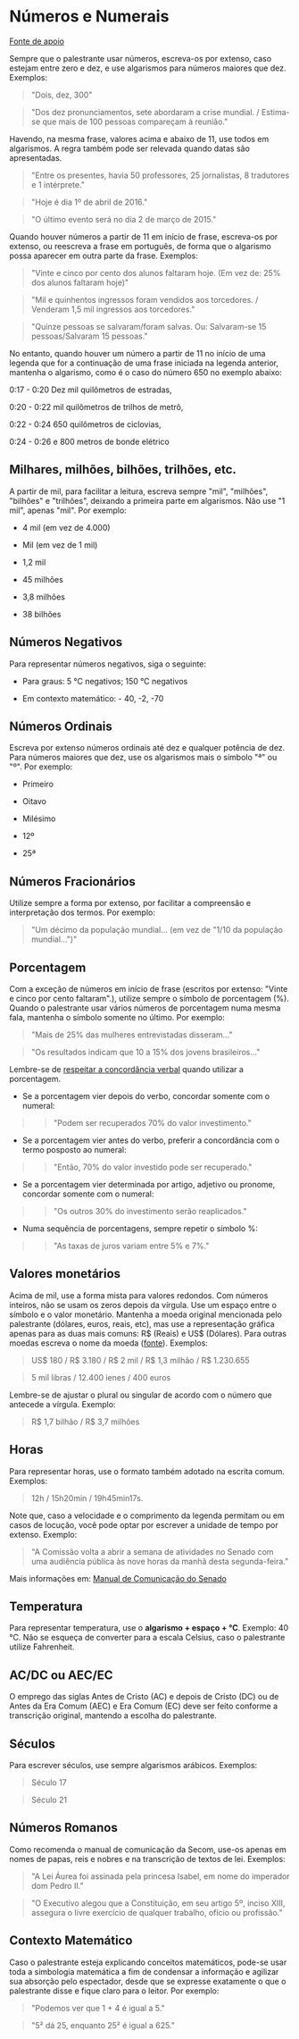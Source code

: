 # Números e Numerais
[Fonte de apoio](http://www12.senado.leg.br/manualdecomunicacao/redacao-e-estilo/estilo/numero)

Sempre que o palestrante usar números, escreva-os por extenso, caso estejam entre zero e dez, e use algarismos para números maiores que dez. Exemplos:

> "Dois, dez, 300"

> "Dos dez pronunciamentos, sete abordaram a crise mundial. / Estima-se que mais de 100 pessoas compareçam à reunião."

Havendo, na mesma frase, valores acima e abaixo de 11, use todos em algarismos. A regra também pode ser relevada quando datas são apresentadas.

> "Entre os presentes, havia 50 professores, 25 jornalistas, 8 tradutores e 1 intérprete."

> "Hoje é dia 1º de abril de 2016."

> "O último evento será no dia 2 de março de 2015."

Quando houver números a partir de 11 em início de frase, escreva-os por extenso, ou reescreva a frase em português, de forma que o algarismo possa aparecer em outra parte da frase.  Exemplos:

> "Vinte e cinco por cento dos alunos faltaram hoje. (Em vez de: 25% dos alunos faltaram hoje)"

> "Mil e quinhentos ingressos foram vendidos aos torcedores. / Venderam 1,5 mil ingressos aos torcedores."

> "Quinze pessoas se salvaram/foram salvas. Ou: Salvaram-se 15 pessoas/Salvaram 15 pessoas."


No entanto, quando houver um número a partir de 11 no início de uma legenda que for a continuação de uma frase iniciada na legenda anterior, mantenha o algarismo, como é o caso do número 650 no exemplo abaixo:


0:17 - 0:20
Dez mil quilômetros de estradas,

0:20 - 0:22
mil quilômetros de trilhos de metrô,

0:22 - 0:24
650 quilômetros de ciclovias,

0:24 - 0:26
e 800 metros de bonde elétrico

## Milhares, milhões, bilhões, trilhões, etc.

A partir de mil, para facilitar a leitura, escreva sempre "mil", "milhões", "bilhões" e "trilhões", deixando a primeira parte em algarismos. Não use "1 mil", apenas "mil". Por exemplo:

- 4 mil (em vez de 4.000)

- Mil (em vez de 1 mil)

- 1,2 mil

- 45 milhões

- 3,8 milhões

- 38 bilhões


## Números Negativos
Para representar números negativos, siga o seguinte:

- Para graus:  5 °C negativos;  150 °C negativos

- Em contexto matemático: - 40, -2, -70


## Números Ordinais
Escreva por extenso números ordinais até dez e qualquer potência de dez. Para números maiores que dez, use os algarismos mais o símbolo "ª" ou "º". Por exemplo:

- Primeiro

- Oitavo

- Milésimo

- 12º

- 25ª


## Números Fracionários
Utilize sempre a forma por extenso, por facilitar a compreensão e interpretação dos termos. Por exemplo:

> "Um décimo da população mundial... (em vez de "1/10 da população mundial...")"


## Porcentagem
Com a exceção de números em início de frase (escritos por extenso: "Vinte e cinco por cento faltaram".), utilize sempre o símbolo de porcentagem (%). Quando o palestrante usar vários números de porcentagem numa mesma fala, mantenha o símbolo somente no último. Por exemplo:

> "Mais de 25% das mulheres entrevistadas disseram..."

> "Os resultados indicam que 10 a 15% dos jovens brasileiros..."

Lembre-se de [respeitar a concordância verbal](http://www12.senado.leg.br/manualdecomunicacao/redacao-e-estilo/estilo/porcentagem) quando utilizar a porcentagem.

- Se a porcentagem vier depois do verbo, concordar somente com o numeral:

>> "Podem ser recuperados 70% do valor investimento."

- Se a porcentagem vier antes do verbo, preferir a concordância com o termo posposto ao numeral:

>> "Então, 70% do valor investido pode ser recuperado."

- Se a porcentagem vier determinada por artigo, adjetivo ou pronome, concordar somente com o numeral:

>> "Os outros 30% do investimento serão reaplicados."

- Numa sequência de porcentagens, sempre repetir o símbolo %:

>> "As taxas de juros variam entre 5% e 7%."


## Valores monetários
Acima de mil, use a forma mista para valores redondos. Com números inteiros, não se usam os zeros depois da vírgula. Use um espaço entre o símbolo e o valor monetário. Mantenha a moeda original mencionada pelo palestrante (dólares, euros, reais, etc), mas use a representação gráfica apenas para as duas mais comuns: R$ (Reais) e US$ (Dólares). Para outras moedas escreva o nome da moeda ([fonte](http://www12.senado.leg.br/manualdecomunicacao/redacao-e-estilo/estilo/moeda)). Exemplos:

> US$ 180 / R$ 3.180 / R$ 2 mil / R$ 1,3 milhão / R$ 1.230.655

> 5 mil libras / 12.400 ienes / 400 euros

Lembre-se de ajustar o plural ou singular de acordo com o número que antecede a vírgula. Exemplo:

> R$ 1,7 bilhão / R$ 3,7 milhões


## Horas
Para representar horas, use o formato também adotado na escrita comum. Exemplos:

> 12h / 15h20min / 19h45min17s.


Note que, caso a velocidade e o comprimento da legenda permitam ou em casos de locução, você pode optar por escrever a unidade de tempo por extenso. Exemplo:

> "A Comissão volta a abrir a semana de atividades no Senado com uma audiência pública às nove horas da manhã desta segunda-feira."

Mais informações em: [Manual de Comunicação do Senado](http://www12.senado.leg.br/manualdecomunicacao/redacao-e-estilo/estilo/hora)


## Temperatura
Para representar temperatura, use o **algarismo + espaço + °C**. Exemplo:  40 °C. Não se esqueça de converter para a escala Celsius, caso o palestrante utilize Fahrenheit.


## AC/DC ou AEC/EC
O emprego das siglas Antes de Cristo (AC) e depois de Cristo (DC) ou de Antes da Era Comum (AEC) e Era Comum (EC) deve ser feito conforme a transcrição original, mantendo a escolha do palestrante.


## Séculos
Para escrever séculos, use sempre algarismos arábicos. Exemplos:

> Século 17

> Século 21


## Números Romanos
Como recomenda o manual de comunicação da Secom, use-os apenas em nomes de papas, reis e nobres e na transcrição de textos de lei. Exemplos:

> "A Lei Áurea foi assinada pela princesa Isabel, em nome do imperador dom Pedro II."

> "O Executivo alegou que a Constituição, em seu artigo 5º, inciso XIII, assegura o livre exercício de qualquer trabalho, ofício ou profissão."


## Contexto Matemático
Caso o palestrante esteja explicando conceitos matemáticos, pode-se usar toda a simbologia matemática a fim de condensar a informação e agilizar sua absorção pelo espectador, desde que se expresse exatamente o que o palestrante disse e fique claro para o leitor. Por exemplo:

> "Podemos ver que 1 + 4 é igual a 5."

> "5² dá 25, enquanto 25² é igual a 625."
